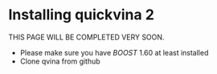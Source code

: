 # Installing quickvina 2


THIS PAGE WILL BE COMPLETED VERY SOON.

* Please make sure you have _BOOST_ 1.60 at least installed
* Clone qvina from github 
